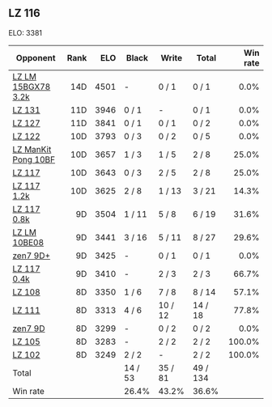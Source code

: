 ## LZ 116 ##

ELO: 3381

Opponent | Rank | ELO | Black | Write | Total | Win rate
---------|-----:|----:|-------|-------|-------|-------:
[LZ LM 15BGX78 3.2k](LZ%20LM%2015BGX78%203.2k.md) | 14D | 4501 | - | 0 / 1 | 0 / 1 | 0.0%
[LZ 131](LZ%20131.md) | 11D | 3946 | 0 / 1 | - | 0 / 1 | 0.0%
[LZ 127](LZ%20127.md) | 11D | 3841 | 0 / 1 | 0 / 1 | 0 / 2 | 0.0%
[LZ 122](LZ%20122.md) | 10D | 3793 | 0 / 3 | 0 / 2 | 0 / 5 | 0.0%
[LZ ManKit Pong 10BF](LZ%20ManKit%20Pong%2010BF.md) | 10D | 3657 | 1 / 3 | 1 / 5 | 2 / 8 | 25.0%
[LZ 117](LZ%20117.md) | 10D | 3643 | 0 / 3 | 2 / 5 | 2 / 8 | 25.0%
[LZ 117 1.2k](LZ%20117%201.2k.md) | 10D | 3625 | 2 / 8 | 1 / 13 | 3 / 21 | 14.3%
[LZ 117 0.8k](LZ%20117%200.8k.md) | 9D | 3504 | 1 / 11 | 5 / 8 | 6 / 19 | 31.6%
[LZ LM 10BE08](LZ%20LM%2010BE08.md) | 9D | 3441 | 3 / 16 | 5 / 11 | 8 / 27 | 29.6%
[zen7 9D+](zen7%209D+.md) | 9D | 3425 | - | 0 / 1 | 0 / 1 | 0.0%
[LZ 117 0.4k](LZ%20117%200.4k.md) | 9D | 3410 | - | 2 / 3 | 2 / 3 | 66.7%
[LZ 108](LZ%20108.md) | 8D | 3350 | 1 / 6 | 7 / 8 | 8 / 14 | 57.1%
[LZ 111](LZ%20111.md) | 8D | 3313 | 4 / 6 | 10 / 12 | 14 / 18 | 77.8%
[zen7 9D](zen7%209D.md) | 8D | 3299 | - | 0 / 2 | 0 / 2 | 0.0%
[LZ 105](LZ%20105.md) | 8D | 3283 | - | 2 / 2 | 2 / 2 | 100.0%
[LZ 102](LZ%20102.md) | 8D | 3249 | 2 / 2 | - | 2 / 2 | 100.0%
Total | | | 14 / 53 | 35 / 81 | 49 / 134 | 
Win rate| | | 26.4% | 43.2% | 36.6% | 
